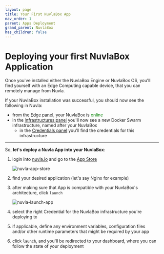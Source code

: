 ```yaml
---
layout: page
title: Your First NuvlaBox App
nav_order: 1
parent: Apps Deployment
grand_parent: NuvlaBox
has_children: false
---
```



# Deploying your first NuvlaBox Application

Once you've installed either the NuvlaBox Engine or NuvlaBox OS, you'll find yourself with an Edge Computing capable device, that you can remotely manage from Nuvla.

If your NuvlaBox installation was successful, you should now see the following in Nuvla:

 - from the [Edge panel](https://nuvla.io/ui/edge), your NuvlaBox is <span style="color:green">online</span>
 - in the [Infrastructures panel](https://nuvla.io/ui/infrastructures) you'll now see a new Docker Swarm infrastructure, named after your NuvlaBox
   - in the [Credentials panel](https://nuvla.io/ui/credentials) you'll find the credentials for this infrastructure

---

So, **let's deploy a Nuvla App into your NuvlaBox**:

 1. login into [nuvla.io](https://nuvla.io) and go to the [App Store](https://nuvla.io/ui/apps)
 
    ![nuvla-app-store](/docs/assets/app-store.png)

 2. find your desired application (let's say Nginx for example)
 3. after making sure that App is compatible with your NuvlaBox's architecture, click `launch`
  
    ![nuvla-launch-app](/docs/assets/launch-app.png)
 
 4. select the right Credential for the NuvlaBox infrastructure you're deploying to
 5. if applicable, define any environment variables, configuration files and/or other runtime parameters that might be required by your app
 6. click `launch`, and you'll be redirected to your dashboard, where you can follow the state of your deployment 

  